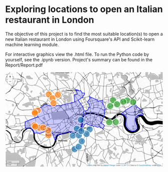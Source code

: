 # Exploring locations to open an Italian restaurant in London

The objective of this project is to find the most suitable location(s) to open a new Italian restaurant in London using Foursquare's API and Scikit-learn machine learning module.


For interactive graphics view the .html file.
To run the Python code by yourself, see the .ipynb version.
Project's summary can be found in the Report/Report.pdf

<img src="example.png"
     alt="example_pic"
     style="float: left; margin-right: 10px;" />
